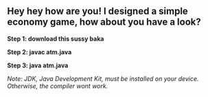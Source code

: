 ## Hey hey how are you! I designed a simple economy game, how about you have a look? <br>

**Step 1: download this sussy baka** <br>

**Step 2: javac atm.java** <br>

**Step 3: java atm.java** <br>

*Note: JDK, Java Development Kit, must be installed on your device. Otherwise, the compiler wont work.*